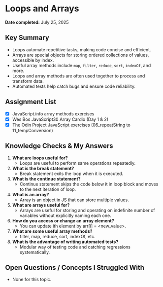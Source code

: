 # Loops and Arrays

**Date completed:** July 25, 2025

## Key Summary
- Loops automate repetitive tasks, making code concise and efficient.
- Arrays are special objects for storing ordered collections of values, accessible by index.
- Useful array methods include `map`, `filter`, `reduce`, `sort`, `indexOf`, and more.
- Loops and array methods are often used together to process and transform data.
- Automated tests help catch bugs and ensure code reliability.

## Assignment List
- [x] JavaScript.info array methods exercises
- [x] Wes Bos JavaScript30 Array Cardio (Day 1 & 2)
- [x] The Odin Project JavaScript exercises (06_repeatString to 11_tempConversion)

## Knowledge Checks & My Answers
1. **What are loops useful for?**
   - Loops are useful to perform same operations repeatedly.
2. **What is the break statement?**
   - Break statement exits the loop when it is executed.
3. **What is the continue statement?**
   - Continue statement skips the code below it in loop block and moves to the next iteration of loop.
4. **What is an array?**
   - Array is an object in JS that can store multiple values.
5. **What are arrays useful for?**
   - Arrays are useful for storing and operating on indefinite number of variables without explicitly naming each one.
6. **How do you access or change an array element?**
   - You can update ith element by arr[i] = <new_value>.
7. **What are some useful array methods?**
   - filter, map, reduce, sort, indexOf, etc.
8. **What is the advantage of writing automated tests?**
   - Modular way of testing code and catching regressions systematically.

## Open Questions / Concepts I Struggled With
- None for this topic.
